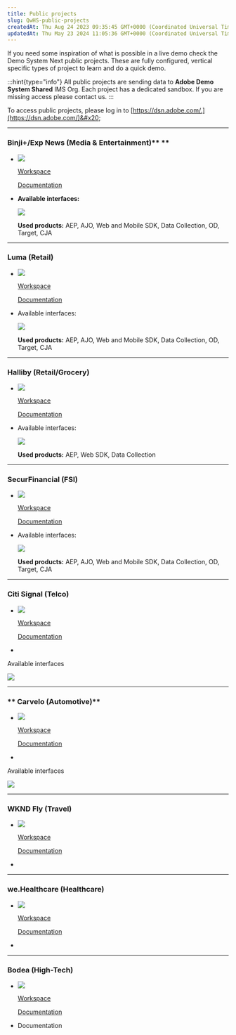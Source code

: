 ```yaml
---
title: Public projects
slug: QwHS-public-projects
createdAt: Thu Aug 24 2023 09:35:45 GMT+0000 (Coordinated Universal Time)
updatedAt: Thu May 23 2024 11:05:36 GMT+0000 (Coordinated Universal Time)
---
```


If you need some inspiration of what is possible in a live demo check the Demo System Next public projects. These are fully configured, vertical specific types of project to learn and do a quick demo.

:::hint{type="info"}
All public projects are sending data to **Adobe Demo System Shared** IMS Org. Each project has a dedicated sandbox. If you are missing access please contact us.
:::

To access public projects, please log in to [https://dsn.adobe.com/.](https://dsn.adobe.com/)&#x20;

***

### Binji+/Exp News (Media & Entertainment)** **

- ![](../../assets/z5DRsNB6lgFv_OLSjRePU_image.png)

  [Workspace](https://dsn.adobe.com/workspaces/binji-exp-news)

  [Documentation](<../Demo System Next/Binji_ _Media _ Entertainment_.md>)
- **Available interfaces:**

  ![](../../assets/hGTOA-TI4PW4kuZaPmcWy_image.png)

  **Used products:** AEP, AJO, Web and Mobile SDK, Data Collection, OD, Target, CJA



***

### **Luma (Retail)**

- ![](../../assets/SxkSQqmd6mgDGC8G9cFJ7_image.png)

  [Workspace](https://dsn.adobe.com/workspaces/luma)

  [Documentation](<../Demo System Next/Luma _Retail_.md>)
- Available interfaces:

  ![](../../assets/WO4YcBbVVxGy94TczFgwG_image.png)

  **Used products:** AEP, AJO, Web and Mobile SDK, Data Collection, OD, Target, CJA





***

### **Halliby (Retail/Grocery)**

- ![](../../assets/DNllhAK-mis-0-HQfRTBU_image.png)

  [Workspace](https://dsn.adobe.com/workspaces/halliby)

  [Documentation](<../Demo System Next/Halliby _Retail_Dining_.md>)


- Available interfaces:

  ![](../../assets/VqXPq5aUV9KoiHc0UlZXC_image.png)

  **Used products:** AEP, Web SDK, Data Collection



***

### SecurFinancial (FSI)

- ![](../../assets/gmrSZrfaJDlg2Jlmhl28A_image.png)

  [Workspace](https://dsn.adobe.com/workspaces/securfinancial)

  [Documentation](<../Demo System Next/SecurFinancial _FSI_.md>)
- Available interfaces:

  ![](../../assets/WO4YcBbVVxGy94TczFgwG_image.png)

  **Used products:** AEP, AJO, Web and Mobile SDK, Data Collection, OD, Target, CJA

***

### Citi Signal (Telco)

- ![](../../assets/TbmHYvaDhfObqnmeR3H8c_image.png)

  [Workspace](https://dsn.adobe.com/workspaces/citi-signal)

  [Documentation](<../Demo System Next/Citi Signal _Telco_.md>)
-

  Available interfaces

  ![](../../assets/kG-j_Palp2xCF4bVk8f3P_image.png)

***

### ** Carvelo (Automotive)**

- ![](../../assets/WCN6VvOpLIo-gJFcIHTsB_image.png)

  [Workspace](https://dsn.adobe.com/workspaces/carvelo)

  [Documentation](<../Demo System Next/Carvelo _Automotive_.md>)
-



  Available interfaces



  ![](../../assets/IT5Fl3fDcTZF5zU5uDPt-_image.png)

***

### WKND Fly (Travel)

- ![](../../assets/5vt8ymL82jeuel-8vhHvJ_image.png)

  [Workspace](https://dsn.adobe.com/workspaces/wknd-fly)

  [Documentation](<../Demo System Next/WKND Fly _Travel_.md>)
-



***

### we.Healthcare (Healthcare)

- ![](../../assets/sbNWrWs5A2BDMgT9joQbc_image.png)

  [Workspace](https://dsn.adobe.com/workspaces/we-healthcare)

  [Documentation](<../Demo System Next/we_Healthcare _Healthcare_.md>)


-

***

### Bodea (High-Tech)

- ![](../../assets/DzGSQzbD0aOSQ3uBVM_Ob_image.png)

  [Workspace](https://dsn.adobe.com/workspaces/bodea)

  [Documentation](<../Demo System Next/Bodea _High-Tech_B2B_.md>)
- Documentation





